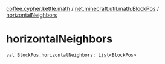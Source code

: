 [coffee.cypher.kettle.math](../index.md) / [net.minecraft.util.math.BlockPos](index.md) / [horizontalNeighbors](./horizontal-neighbors.md)

# horizontalNeighbors

`val BlockPos.horizontalNeighbors: `[`List`](https://kotlinlang.org/api/latest/jvm/stdlib/kotlin.collections/-list/index.html)`<BlockPos>`